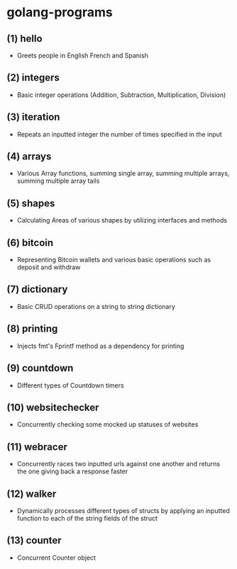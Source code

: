 # golang-programs
## (1) hello
* Greets people in English French and Spanish
## (2) integers
* Basic integer operations (Addition, Subtraction, Multiplication, Division)
## (3) iteration
* Repeats an inputted integer the number of times specified in the input
## (4) arrays
* Various Array functions, summing single array, summing multiple arrays, summing multiple array tails
## (5) shapes
* Calculating Areas of various shapes by utilizing interfaces and methods
## (6) bitcoin
* Representing Bitcoin wallets and various basic operations such as deposit and withdraw
## (7) dictionary
* Basic CRUD operations on a string to string dictionary
## (8) printing
* Injects fmt's Fprintf method as a dependency for printing
## (9) countdown
* Different types of Countdown timers
## (10) websitechecker
* Concurrently checking some mocked up statuses of websites
## (11) webracer
* Concurrently races two inputted urls against one another and returns the one giving back a response faster
## (12) walker
* Dynamically processes different types of structs by applying an inputted function to each of the string fields of the struct
## (13) counter
* Concurrent Counter object
